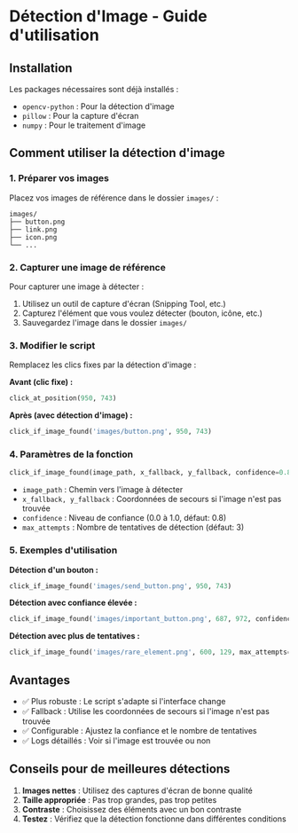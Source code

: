 # Détection d'Image - Guide d'utilisation

## Installation
Les packages nécessaires sont déjà installés :
- `opencv-python` : Pour la détection d'image
- `pillow` : Pour la capture d'écran
- `numpy` : Pour le traitement d'image

## Comment utiliser la détection d'image

### 1. Préparer vos images
Placez vos images de référence dans le dossier `images/` :
```
images/
├── button.png
├── link.png
├── icon.png
└── ...
```

### 2. Capturer une image de référence
Pour capturer une image à détecter :
1. Utilisez un outil de capture d'écran (Snipping Tool, etc.)
2. Capturez l'élément que vous voulez détecter (bouton, icône, etc.)
3. Sauvegardez l'image dans le dossier `images/`

### 3. Modifier le script
Remplacez les clics fixes par la détection d'image :

**Avant (clic fixe) :**
```python
click_at_position(950, 743)
```

**Après (avec détection d'image) :**
```python
click_if_image_found('images/button.png', 950, 743)
```

### 4. Paramètres de la fonction
```python
click_if_image_found(image_path, x_fallback, y_fallback, confidence=0.8, max_attempts=3)
```

- `image_path` : Chemin vers l'image à détecter
- `x_fallback, y_fallback` : Coordonnées de secours si l'image n'est pas trouvée
- `confidence` : Niveau de confiance (0.0 à 1.0, défaut: 0.8)
- `max_attempts` : Nombre de tentatives de détection (défaut: 3)

### 5. Exemples d'utilisation

**Détection d'un bouton :**
```python
click_if_image_found('images/send_button.png', 950, 743)
```

**Détection avec confiance élevée :**
```python
click_if_image_found('images/important_button.png', 687, 972, confidence=0.9)
```

**Détection avec plus de tentatives :**
```python
click_if_image_found('images/rare_element.png', 600, 129, max_attempts=5)
```

## Avantages
- ✅ Plus robuste : Le script s'adapte si l'interface change
- ✅ Fallback : Utilise les coordonnées de secours si l'image n'est pas trouvée
- ✅ Configurable : Ajustez la confiance et le nombre de tentatives
- ✅ Logs détaillés : Voir si l'image est trouvée ou non

## Conseils pour de meilleures détections
1. **Images nettes** : Utilisez des captures d'écran de bonne qualité
2. **Taille appropriée** : Pas trop grandes, pas trop petites
3. **Contraste** : Choisissez des éléments avec un bon contraste
4. **Testez** : Vérifiez que la détection fonctionne dans différentes conditions 